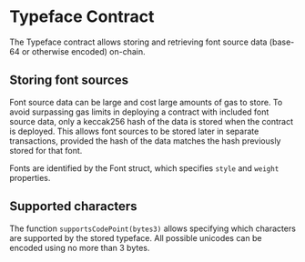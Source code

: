 # Typeface Contract

The Typeface contract allows storing and retrieving font source data (base-64 or otherwise encoded) on-chain.

## Storing font sources

Font source data can be large and cost large amounts of gas to store. To avoid surpassing gas limits in deploying a contract with included font source data, only a keccak256 hash of the data is stored when the contract is deployed. This allows font sources to be stored later in separate transactions, provided the hash of the data matches the hash previously stored for that font.

Fonts are identified by the Font struct, which specifies `style` and `weight` properties.

## Supported characters

The function `supportsCodePoint(bytes3)` allows specifying which characters are supported by the stored typeface. All possible unicodes can be encoded using no more than 3 bytes.